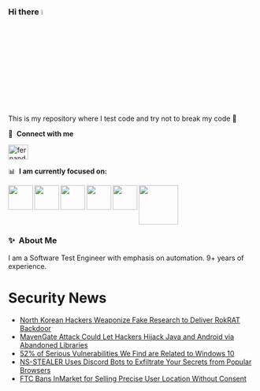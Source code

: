 ### Hi there <a href="https://www.gautamkrishnar.com/"><img src="https://media.giphy.com/media/hvRJCLFzcasrR4ia7z/giphy.gif" width="5%"></a>
This is my repository where I test code and try not to break my code :rofl:

🔗 &nbsp;**Connect with me**
<p align="left">
<a href="https://linkedin.com/in/fernandorlcruz" target="blank"><img align="center" src="https://raw.githubusercontent.com/rahuldkjain/github-profile-readme-generator/master/src/images/icons/Social/linked-in-alt.svg" alt="fernando cruz" height="30" width="40" /></a>
  
📊 &nbsp;**I am currently focused on:**

<img align="left" width='50' height='50' src="https://cdn.jsdelivr.net/gh/devicons/devicon/icons/python/python-original-wordmark.svg" />
<img align="left" width='50' height='50' src="https://cdn.jsdelivr.net/gh/devicons/devicon/icons/csharp/csharp-original.svg" />
<img align="left" width='50' height='50' src="https://cdn.jsdelivr.net/gh/devicons/devicon/icons/jenkins/jenkins-original.svg" />
<img align="left" width='50' height='50' src="https://specflow.org/wp-content/uploads/2021/05/SpecFlow-Icon.png" />
<img align="left" width='50' height='50' src="https://www.svgrepo.com/show/306098/githubactions.svg" />
<img width='80' height='80' src="https://cdn2.vectorstock.com/i/1000x1000/64/81/security-testing-concept-icon-safety-audit-key-vector-29166481.jpg" />
          
          
  
### ✨&nbsp; About Me

I am a Software Test Engineer with emphasis on automation. 9+ years of experience.

# Security News
<!-- BLOG-POST-LIST:START -->
- [North Korean Hackers Weaponize Fake Research to Deliver RokRAT Backdoor](https://thehackernews.com/2024/01/north-korean-hackers-weaponize-fake.html)
- [MavenGate Attack Could Let Hackers Hijack Java and Android via Abandoned Libraries](https://thehackernews.com/2024/01/hackers-hijack-popular-java-and-android.html)
- [52% of Serious Vulnerabilities We Find are Related to Windows 10](https://thehackernews.com/2024/01/52-of-serious-vulnerabilities-we-find.html)
- [NS-STEALER Uses Discord Bots to Exfiltrate Your Secrets from Popular Browsers](https://thehackernews.com/2024/01/ns-stealer-uses-discord-bots-to.html)
- [FTC Bans InMarket for Selling Precise User Location Without Consent](https://thehackernews.com/2024/01/ftc-bans-inmarket-for-selling-precise.html)
<!-- BLOG-POST-LIST:END -->
